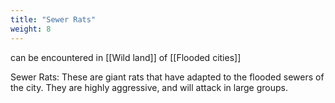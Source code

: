 ```yaml
---
title: "Sewer Rats"
weight: 8
---
```


can be encountered in [[Wild land]] of [[Flooded cities]]

Sewer Rats: These are giant rats that have adapted to the flooded sewers of the city. They are highly aggressive, and
will attack in large groups.
